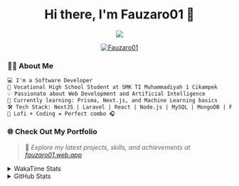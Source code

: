 <h1 align="center">Hi there, I'm Fauzaro01 👋</h1>

<p align="center">
  <img src="https://readme-typing-svg.herokuapp.com?font=Fira+Code&size=22&pause=1000&center=true&vCenter=true&width=460&lines=Full+Stack+Web+Developer;Self-Taught+Programmer;Always+Learning+New+Things;Love+to+Build+Cool+Stuff+😎" />
</p>

<p align="center">
  <a href="https://github.com/Fauzaro01">
    <img src="https://komarev.com/ghpvc/?username=Fauzaro01&label=Profile+views&color=blue&style=flat" alt="Fauzaro01" />
  </a>
</p>

### 👨‍💻 About Me

```txt
💻 I'm a Software Developer
🏫 Vocational High School Student at SMK TI Muhammadiyah 1 Cikampek
💡 Passionate about Web Development and Artificial Intelligence
🌱 Currently learning: Prisma, Next.js, and Machine Learning basics
🛠️ Tech Stack: NextJS | Laravel | React | Node.js | MySQL | MongoDB | PrismaJS
🎵 Lofi + Coding = Perfect combo 🎧
```


### 🌐 Check Out My Portfolio

> 📎 *Explore my latest projects, skills, and achievements at [fauzaro01.web.app](https://fauzaro01.web.app)*


<details>
  <summary>
     WakaTime Stats
  </summary>
  <br>
  
  <!--START_SECTION:waka-->

```txt
From: 10 September 2021 - To: 25 August 2025

Total Time: 956 hrs 35 mins

JavaScript          313 hrs 9 mins  ████████▒░░░░░░░░░░░░░░░░   32.74 %
PHP                 181 hrs 50 mins ████▓░░░░░░░░░░░░░░░░░░░░   19.01 %
HTML                107 hrs 10 mins ██▓░░░░░░░░░░░░░░░░░░░░░░   11.20 %
Blade Template      86 hrs 15 mins  ██▒░░░░░░░░░░░░░░░░░░░░░░   09.02 %
EJS                 68 hrs 34 mins  █▓░░░░░░░░░░░░░░░░░░░░░░░   07.17 %
Java                41 hrs 50 mins  █░░░░░░░░░░░░░░░░░░░░░░░░   04.37 %
CSS                 36 hrs 45 mins  █░░░░░░░░░░░░░░░░░░░░░░░░   03.84 %
JSON                34 hrs 7 mins   █░░░░░░░░░░░░░░░░░░░░░░░░   03.57 %
Python              13 hrs 52 mins  ▒░░░░░░░░░░░░░░░░░░░░░░░░   01.45 %
TypeScript          10 hrs 31 mins  ▒░░░░░░░░░░░░░░░░░░░░░░░░   01.10 %
```

<!--END_SECTION:waka-->
</details>
<details>
  <summary>
    GitHub Stats
  </summary>
  <br>
  <div align="center">
    <img src="https://github-readme-stats.vercel.app/api?username=Fauzaro01&show_icons=true&theme=algolia" alt="Fauzaro01's GitHub Stats" style="margin: 20px;" />
    <img src="https://github-readme-streak-stats.herokuapp.com/?user=Fauzaro01&theme=algolia" alt="Fauzaro01's GitHub Streak" style="margin: 20px;" />
  </div>

  <div align="center">
    <img src="https://github-readme-stats.vercel.app/api?username=Fauzaro01&show_icons=true&locale=en&count_private=true&hide_rank=true&custom_title=My%20GitHub%20Stats&disable_animations=true&theme=algolia" alt="Fauzaro01's Stars" style="margin: 20px;" />
    <img src="https://github-readme-stats.vercel.app/api/top-langs/?username=Fauzaro01&langs_count=8&theme=algolia&layout=compact" alt="Top Languages" style="margin: 20px;" />
  </div>
</details>
